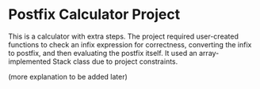 # Postfix Calculator Project
This is a calculator with extra steps. The project required user-created functions to check an infix expression for correctness, converting the infix to postfix, and then evaluating the postfix itself.
It used an array-implemented Stack class due to project constraints.

(more explanation to be added later)
